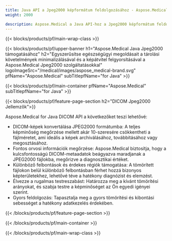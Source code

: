 ```yaml
---
title: Java API a Jpeg2000 képformátum feldolgozásához - Aspose.Medical
weight: 2000

description: Aspose.Medical a Java API-hoz a Jpeg2000 képformátum feldolgozásához
---
```


{{< blocks/products/pf/main-wrap-class >}}

{{< blocks/products/pf/upper-banner h1="Aspose.Medical Java Jpeg2000 támogatásához" h2="Egyszerűsítse egészségügyi megoldásait a tárolási követelmények minimalizálásával és a képátvitel felgyorsításával a Aspose.Medical Jpeg2000 szolgáltatásokkal" logoImageSrc="/medical/images/aspose_medical-brand.svg" pfName="Aspose.Medical" subTitlepfName="for Java" >}}

{{< blocks/products/pf/main-container pfName="Aspose.Medical" subTitlepfName="for Java" >}}

{{< blocks/products/pf/feature-page-section h2="DICOM Jpeg2000 Jellemzők">}}

<p>Aspose.Medical for Java DICOM API a következőket teszi lehetővé:</p>

<ul>
<li>DICOM-képek konvertálása JPEG2000 formátumba: A teljes képminőség megőrzése mellett akár 10-szeresére csökkentheti a fájlméretet, ami ideális a képek archiválásához, továbbításához vagy megosztásához.</li>
<li>Fontos orvosi információk megőrzése: Aspose.Medical biztosítja, hogy a kulcsfontosságú DICOM-metaadatok beágyazva maradjanak a JPEG2000 fájlokba, megőrizve a diagnosztikai értéket.</li>
<li>Különböző felbontások és érdekes régiók támogatása: A tömörített fájlokon belül különböző felbontásban férhet hozzá bizonyos képterületekhez, lehetővé téve a hatékony diagnózist és elemzést.</li>
<li>Élvezze a rugalmas testreszabást: Határozza meg a kívánt tömörítési arányokat, és szabja testre a képminőséget az Ön egyedi igényei szerint.</li>
<li>Gyors feldolgozás: Tapasztalja meg a gyors tömörítési és kibontási sebességet a hatékony adatkezelés érdekében.</li>
</ul>

{{< /blocks/products/pf/feature-page-section >}}

{{< /blocks/products/pf/main-container >}}

{{< /blocks/products/pf/main-wrap-class >}}